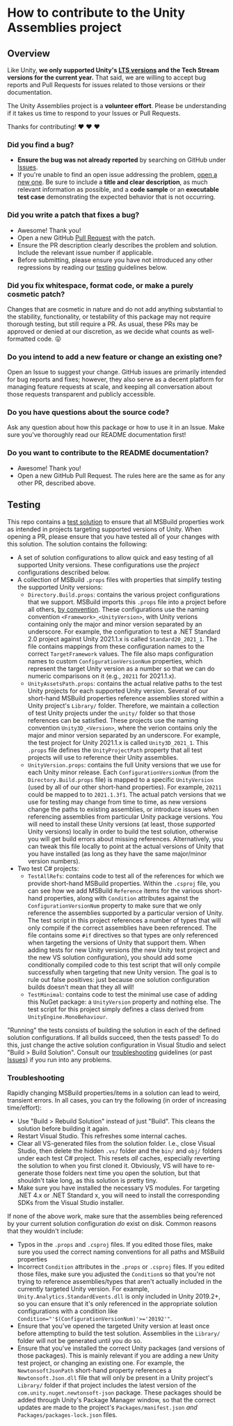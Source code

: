 # How to contribute to the Unity Assemblies project

## Overview

Like Unity, **we only supported Unity's [LTS versions](https://unity3d.com/unity/qa/lts-releases) and the Tech Stream versions for the current year.** That said, we are willing to accept bug reports and Pull Requests for issues related to those versions or their documentation.

The Unity Assemblies project is a **volunteer effort**. Please be understanding if it takes us time to respond to your Issues or Pull Requests.

Thanks for contributing! :heart: :heart: :heart:

### Did you find a bug?

* **Ensure the bug was not already reported** by searching on GitHub under [Issues](https://github.com/DerploidEntertainment/UnityAssemblies/issues).
* If you're unable to find an open issue addressing the problem, [open a new one](https://github.com/DerploidEntertainment/UnityAssemblies/issues/new). Be sure to include a **title and clear description**, as much relevant information as possible, and a **code sample** or an **executable test case** demonstrating the expected behavior that is not occurring.

### Did you write a patch that fixes a bug?

* Awesome! Thank you!
* Open a new GitHub [Pull Request](https://github.com/DerploidEntertainment/UnityAssemblies/pulls) with the patch.
* Ensure the PR description clearly describes the problem and solution. Include the relevant issue number if applicable.
* Before submitting, please ensure you have not introduced any other regressions by reading our [testing](#testing) guidelines below.

### Did you fix whitespace, format code, or make a purely cosmetic patch?

Changes that are cosmetic in nature and do not add anything substantial to the stability, functionality, or testability of this package may not require thorough testing, but still require a PR. As usual, these PRs may be approved or denied at our discretion, as we decide what counts as well-formatted code. :stuck_out_tongue:

### Do you intend to add a new feature or change an existing one?

Open an Issue to suggest your change. GitHub issues are primarily intended for bug reports and fixes; however, they also serve as a decent platform for managing feature requests at scale, and keeping all conversation about those requests transparent and publicly accessible.

### Do you have questions about the source code?

Ask any question about how this package or how to use it in an Issue. Make sure you've thoroughly read our README documentation first!

### Do you want to contribute to the README documentation?

* Awesome! Thank you!
* Open a new GitHub Pull Request. The rules here are the same as for any other PR, described above.

## Testing

This repo contains a [test solution](./test) to ensure that all MSBuild properties work as intended in projects targeting supported versions of Unity. When opening a PR, please ensure that you have tested all of your changes with this solution. The solution contains the following:

* A set of solution configurations to allow quick and easy testing of all supported Unity versions. These configurations use the _project_ configurations described below.
* A collection of MSBuild `.props` files with properties that simplify testing the supported Unity versions:
  * `Directory.Build.props`: contains the various project configurations that we support. MSBuild imports this `.props` file into a project before all others, [by convention](https://docs.microsoft.com/en-us/visualstudio/msbuild/customize-your-build#directorybuildprops-and-directorybuildtargets). These configurations use the naming convention `<Framework>_<UnityVersion>`, with Unity verions containing only the major and minor version separated by an underscore. For example, the configuration to test a .NET Standard 2.0 project against Unity 2021.1.x is called `Standard20_2021_1`. The file contains mappings from these configuration names to the correct `TargetFramework` values. The file also maps configuration names to custom `ConfigurationVersionNum` properties, which represent the target Unity version as a number so that we can do numeric comparisons on it (e.g., `20211` for 2021.1.x).
  * `UnityAssetsPath.props`: contains the actual relative paths to the test Unity projects for each supported Unity version. Several of our short-hand MSBuild properties reference assemblies stored within a Unity project's `Library/` folder. Therefore, we maintain a collection of test Unity projects under the `unity/` folder so that those references can be satisfied. These projects use the naming convention `Unity3D_<Version>`, where the verion contains only the major and minor version separated by an underscore. For example, the test project for Unity 2021.1.x is called `Unity3D_2021_1`. This `.props` file defines the `UnityProjectPath` property that all test projects will use to reference their Unity assemblies.
  * `UnityVersion.props`: contains the full Unity versions that we use for each Unity minor release. Each `ConfigurationVersionNum` (from the `Directory.Build.props` file) is mapped to a specific `UnityVersion` (used by all of our other short-hand properties). For example, `20211` could be mapped to to `2021.1.3f1`. The actual patch versions that we use for testing may change from time to time, as new versions change the paths to existing assemblies, or introduce issues when referencing assemblies from particular Unity package versions. You will need to install these Unity versions (at least, those _supported_ Unity versions) locally in order to build the test solution, otherwise you will get build errors about missing references. Alternatively, you can tweak this file locally to point at the actual versions of Unity that you have installed (as long as they have the same major/minor version numbers).
* Two test C# projects:
  * `TestAllRefs`: contains code to test all of the references for which we provide short-hand MSBuild properties. Within the `.csproj` file, you can see how we add MSBuild `Reference` items for the various short-hand properties, along with `Condition` attributes against the `ConfigurationVersionNum` property to make sure that we only reference the assemblies supported by a particular version of Unity. The test script in this project references a number of types that will only compile if the correct assemblies have been referenced. The file contains some `#if` directives so that types are only referenced when targeting the versions of Unity that support them. When adding tests for new Unity versions (the new Unity test project and the new VS solution configuration), you should add some conditionally compiled code to this test script that will only compile successfully when targeting that new Unity version. The goal is to rule out false positives: just because one solution configuration builds doesn't mean that they all will!
  * `TestMinimal`: contains code to test the minimal use case of adding this NuGet package: a `UnityVersion` property and nothing else. The test script for this project simply defines a class derived from `UnityEngine.MonoBehaviour`.

"Running" the tests consists of building the solution in each of the defined solution configurations. If all builds succeed, then the tests passed! To do this, just change the active solution configuration in Visual Studio and select "Build > Build Solution". Consult our [troubleshooting](#troubleshooting) guidelines (or past [Issues](https://github.com/DerploidEntertainment/UnityAssemblies/issues)) if you run into any problems.

### Troubleshooting

Rapidly changing MSBuild properties/items in a solution can lead to weird, transient errors. In all cases, you can try the following (in order of increasing time/effort):

* Use "Build > Rebuild Solution" instead of just "Build". This cleans the solution before building it again.
* Restart Visual Studio. This refreshes some internal caches.
* Clear all VS-generated files from the solution folder. I.e., close Visual Studio, then delete the hidden `.vs/` folder and the `bin/` and `obj/` folders under each test C# project. This resets _all_ caches, especially reverting the solution to when you first cloned it. Obviously, VS will have to re-generate those folders next time you open the solution, but that shouldn't take long, as this solution is pretty tiny.
* Make sure you have installed the necessary VS modules. For targeting .NET 4.x or .NET Standard x, you will need to install the corresponding SDKs from the Visual Studio installer.

If none of the above work, make sure that the assemblies being referenced by your current solution configuration _do_ exist on disk. Common reasons that they wouldn't include:

* Typos in the `.props` and `.csproj` files. If you edited those files, make sure you used the correct naming conventions for all paths and MSBuild properties
* Incorrect `Condition` attributes in the `.props` or `.csproj` files. If you edited those files, make sure you adjusted the `Condition`s so that you're not trying to reference assemblies/types that aren't actually included in the currently targeted Unity version. For example, `Unity.Analytics.StandardEvents.dll` is only included in Unity 2019.2+, so you can ensure that it's only referenced in the appropriate solution configurations with a condition like `Condition="'$(ConfigurationVersionNum)'>='20192'"`.
* Ensure that you've opened the targeted Unity version at least once before attempting to build the test solution. Assemblies in the `Library/` folder will not be generated until you do so.
* Ensure that you've installed the correct Unity packages (and versions of those packages). This is mainly relevant if you are adding a new Unity test project, or changing an existing one. For example, the `NewtonsoftJsonPath` short-hand property references a `Newtonsoft.Json.dll` file that will only be present in a Unity project's `Library/` folder if that project includes the latest version of the `com.unity.nuget.newtonsoft-json` package. These packages should be added through Unity's Package Manager window, so that the correct updates are made to the project's `Packages/manifest.json` _and_ `Packages/packages-lock.json` files.
